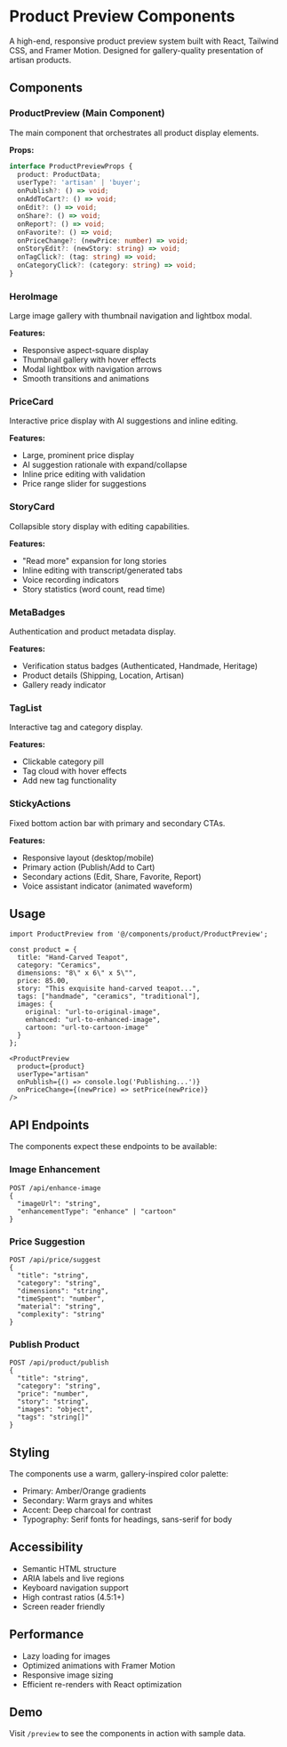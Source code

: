 # Product Preview Components

A high-end, responsive product preview system built with React, Tailwind CSS, and Framer Motion. Designed for gallery-quality presentation of artisan products.

## Components

### ProductPreview (Main Component)
The main component that orchestrates all product display elements.

**Props:**
```typescript
interface ProductPreviewProps {
  product: ProductData;
  userType?: 'artisan' | 'buyer';
  onPublish?: () => void;
  onAddToCart?: () => void;
  onEdit?: () => void;
  onShare?: () => void;
  onReport?: () => void;
  onFavorite?: () => void;
  onPriceChange?: (newPrice: number) => void;
  onStoryEdit?: (newStory: string) => void;
  onTagClick?: (tag: string) => void;
  onCategoryClick?: (category: string) => void;
}
```

### HeroImage
Large image gallery with thumbnail navigation and lightbox modal.

**Features:**
- Responsive aspect-square display
- Thumbnail gallery with hover effects
- Modal lightbox with navigation arrows
- Smooth transitions and animations

### PriceCard
Interactive price display with AI suggestions and inline editing.

**Features:**
- Large, prominent price display
- AI suggestion rationale with expand/collapse
- Inline price editing with validation
- Price range slider for suggestions

### StoryCard
Collapsible story display with editing capabilities.

**Features:**
- "Read more" expansion for long stories
- Inline editing with transcript/generated tabs
- Voice recording indicators
- Story statistics (word count, read time)

### MetaBadges
Authentication and product metadata display.

**Features:**
- Verification status badges (Authenticated, Handmade, Heritage)
- Product details (Shipping, Location, Artisan)
- Gallery ready indicator

### TagList
Interactive tag and category display.

**Features:**
- Clickable category pill
- Tag cloud with hover effects
- Add new tag functionality

### StickyActions
Fixed bottom action bar with primary and secondary CTAs.

**Features:**
- Responsive layout (desktop/mobile)
- Primary action (Publish/Add to Cart)
- Secondary actions (Edit, Share, Favorite, Report)
- Voice assistant indicator (animated waveform)

## Usage

```tsx
import ProductPreview from '@/components/product/ProductPreview';

const product = {
  title: "Hand-Carved Teapot",
  category: "Ceramics",
  dimensions: "8\" x 6\" x 5\"",
  price: 85.00,
  story: "This exquisite hand-carved teapot...",
  tags: ["handmade", "ceramics", "traditional"],
  images: {
    original: "url-to-original-image",
    enhanced: "url-to-enhanced-image",
    cartoon: "url-to-cartoon-image"
  }
};

<ProductPreview
  product={product}
  userType="artisan"
  onPublish={() => console.log('Publishing...')}
  onPriceChange={(newPrice) => setPrice(newPrice)}
/>
```

## API Endpoints

The components expect these endpoints to be available:

### Image Enhancement
```
POST /api/enhance-image
{
  "imageUrl": "string",
  "enhancementType": "enhance" | "cartoon"
}
```

### Price Suggestion
```
POST /api/price/suggest
{
  "title": "string",
  "category": "string",
  "dimensions": "string",
  "timeSpent": "number",
  "material": "string",
  "complexity": "string"
}
```

### Publish Product
```
POST /api/product/publish
{
  "title": "string",
  "category": "string",
  "price": "number",
  "story": "string",
  "images": "object",
  "tags": "string[]"
}
```

## Styling

The components use a warm, gallery-inspired color palette:
- Primary: Amber/Orange gradients
- Secondary: Warm grays and whites
- Accent: Deep charcoal for contrast
- Typography: Serif fonts for headings, sans-serif for body

## Accessibility

- Semantic HTML structure
- ARIA labels and live regions
- Keyboard navigation support
- High contrast ratios (4.5:1+)
- Screen reader friendly

## Performance

- Lazy loading for images
- Optimized animations with Framer Motion
- Responsive image sizing
- Efficient re-renders with React optimization

## Demo

Visit `/preview` to see the components in action with sample data.
